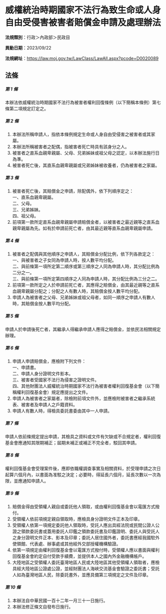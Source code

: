 # 威權統治時期國家不法行為致生命或人身自由受侵害被害者賠償金申請及處理辦法

**法規類別**：行政＞內政部＞民政目

**異動日期**：2023/09/22  

**法規網址**：https://law.moj.gov.tw/LawClass/LawAll.aspx?pcode=D0020089





## 法條
##### 第 1 條
本辦法依威權統治時期國家不法行為被害者權利回復條例（以下簡稱本條例）第七條第二項規定訂定之。

##### 第 2 條
1. 本辦法所稱申請人，指依本條例規定生命或人身自由受侵害之被害者或其家屬。
1. 本辦法所稱被害者之配偶，指被害者死亡時具有該身分之人。
1. 被害者之直系血親卑親屬、父母、兄弟姊妹或祖父母之認定，以本辦法施行日為準。
1. 被害者死亡後，其直系血親卑親屬或兄弟姊妹被收養者，仍為被害者之家屬。

##### 第 3 條
1. 被害者死亡後，其賠償金之申請，除配偶外，依下列順序定之：  
一、直系血親卑親屬。  
二、父母。  
三、兄弟姊妹。  
四、祖父母。
1. 前項第一款所定直系血親卑親屬申請賠償金者，以被害者之最近親等之直系血親卑親屬為先。如有於申請前死亡者，由其最近親等直系血親卑親屬申請。

##### 第 4 條
1. 被害者之配偶與其他順序之申請人，其賠償金分配比例，依下列各款定之：  
一、與被害者之子女同為申請人時，按人數平均分配。  
二、與前條第一項所定第二順序或第三順序之人同為申請人時，其分配比例為二分之一。  
三、與前條第一項所定第四順序之人同為申請人時，其分配比例為三分之二。
1. 前項第一款所定之人於申請前死亡者，其應得之賠償金，由其最近親等之直系血親卑親屬分配之；分配之人有數人時，其賠償金按人數平均分配。
1. 申請人為被害者之父母、兄弟姊妹或祖父母者，如同一順序之申請人有數人時，其賠償金按人數平均分配。

##### 第 5 條
申請人於申請後死亡者，其繼承人得繼承申請人應得之賠償金，並依民法相關規定辦理。

##### 第 6 條
1. 申請人申請賠償金，應檢附下列文件：  
一、申請書。  
二、申請人身分證明文件影本。  
三、被害者受國家不法行為侵害之證明文件。  
四、其他財團法人威權統治時期國家不法行為被害者權利回復基金會（以下簡稱權利回復基金會）規定應提出之文件。
1. 申請人為被害者之家屬者，除檢附前項文件外，並應檢附被害者之繼承系統表、被害者及申請人之戶籍資料。
1. 申請人有數人時，得檢具委託書委由其中一人申請。

##### 第 7 條
申請人依前條規定提出申請，其檢具之資料或文件有欠缺或不合規定者，權利回復基金會應通知其限期補正；屆期未補正或補正不完全者，駁回其申請。

##### 第 8 條
權利回復基金會受理案件後，應即依職權調查事實及相關資料，於受理申請之次日起算六個月內，以書面為准駁之決定；必要時，得延長六個月，延長次數以一次為限，並應通知申請人。

##### 第 9 條
1. 賠償金得由受領權人親自或委託他人領取，或由權利回復基金會以電匯方式撥付。
1. 受領權人依前項規定親自領取時，應檢具身分證明文件正本及印章。
1. 受領權人依第一項規定委託他人領取時，受託人應出具經法院或民間公證人公證之領款委託書或蓋用委託人印鑑之領款委託書及印鑑證明、委託人與受託人之身分證明文件正本、影本及印章；委託人居住國外者，委託書應經我國駐外使領館、代表處、辦事處或其他經外交部授權機構驗證。
1. 依第一項規定由權利回復基金會以電匯方式撥付時，受領權人應以書面與權利回復基金會約定自付受款手續費，並提供本人之國內外金融機構帳戶。
1. 大陸地區之受領權人委託臺灣地區人民或大陸地區其他受領權人領取者，應檢具經大陸地區公證處公證，並經財團法人海峽交流基金會驗證之委託書；受託人如為臺灣地區人民，除委託書外，並應具備第三項規定之文件及印章。

##### 第 10 條
1. 本辦法自中華民國一百十二年一月三十一日施行。
1. 本辦法修正條文自發布日施行。


